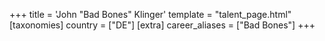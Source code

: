 +++
title = 'John "Bad Bones" Klinger'
template = "talent_page.html"
[taxonomies]
country = ["DE"]
[extra]
career_aliases = ["Bad Bones"]
+++
